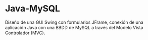 # Java-MySQL
Diseño de una GUI Swing con formularios JFrame, conexión de una aplicación Java con una BBDD de MySQL a través del Modelo Vista Controlador (MVC).

